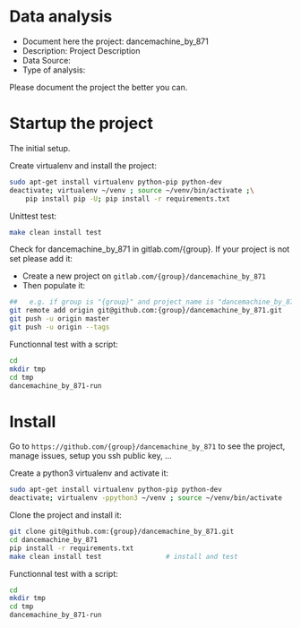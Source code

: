 # Data analysis
- Document here the project: dancemachine_by_871
- Description: Project Description
- Data Source:
- Type of analysis:

Please document the project the better you can.

# Startup the project

The initial setup.

Create virtualenv and install the project:
```bash
sudo apt-get install virtualenv python-pip python-dev
deactivate; virtualenv ~/venv ; source ~/venv/bin/activate ;\
    pip install pip -U; pip install -r requirements.txt
```

Unittest test:
```bash
make clean install test
```

Check for dancemachine_by_871 in gitlab.com/{group}.
If your project is not set please add it:

- Create a new project on `gitlab.com/{group}/dancemachine_by_871`
- Then populate it:

```bash
##   e.g. if group is "{group}" and project_name is "dancemachine_by_871"
git remote add origin git@github.com:{group}/dancemachine_by_871.git
git push -u origin master
git push -u origin --tags
```

Functionnal test with a script:

```bash
cd
mkdir tmp
cd tmp
dancemachine_by_871-run
```

# Install

Go to `https://github.com/{group}/dancemachine_by_871` to see the project, manage issues,
setup you ssh public key, ...

Create a python3 virtualenv and activate it:

```bash
sudo apt-get install virtualenv python-pip python-dev
deactivate; virtualenv -ppython3 ~/venv ; source ~/venv/bin/activate
```

Clone the project and install it:

```bash
git clone git@github.com:{group}/dancemachine_by_871.git
cd dancemachine_by_871
pip install -r requirements.txt
make clean install test                # install and test
```
Functionnal test with a script:

```bash
cd
mkdir tmp
cd tmp
dancemachine_by_871-run
```
